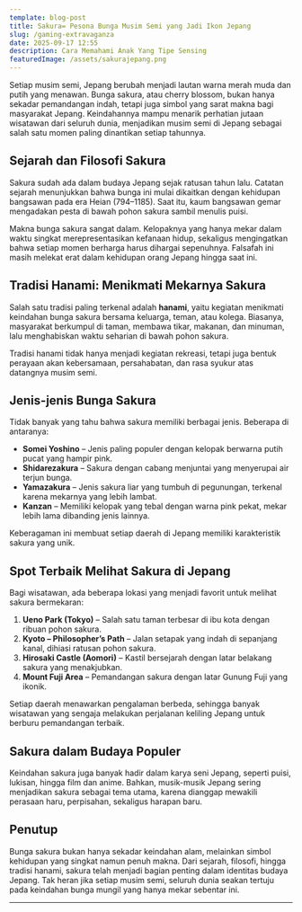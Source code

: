 ```yaml
---
template: blog-post
title: Sakura= Pesona Bunga Musim Semi yang Jadi Ikon Jepang
slug: /gaming-extravaganza
date: 2025-09-17 12:55
description: Cara Memahami Anak Yang Tipe Sensing
featuredImage: /assets/sakurajepang.png
---
```


Setiap musim semi, Jepang berubah menjadi lautan warna merah muda dan putih yang menawan. Bunga sakura, atau cherry blossom, bukan hanya sekadar pemandangan indah, tetapi juga simbol yang sarat makna bagi masyarakat Jepang. Keindahannya mampu menarik perhatian jutaan wisatawan dari seluruh dunia, menjadikan musim semi di Jepang sebagai salah satu momen paling dinantikan setiap tahunnya.

## Sejarah dan Filosofi Sakura

Sakura sudah ada dalam budaya Jepang sejak ratusan tahun lalu. Catatan sejarah menunjukkan bahwa bunga ini mulai dikaitkan dengan kehidupan bangsawan pada era Heian (794–1185). Saat itu, kaum bangsawan gemar mengadakan pesta di bawah pohon sakura sambil menulis puisi.

Makna bunga sakura sangat dalam. Kelopaknya yang hanya mekar dalam waktu singkat merepresentasikan kefanaan hidup, sekaligus mengingatkan bahwa setiap momen berharga harus dihargai sepenuhnya. Falsafah ini masih melekat erat dalam kehidupan orang Jepang hingga saat ini.

## Tradisi Hanami: Menikmati Mekarnya Sakura

Salah satu tradisi paling terkenal adalah **hanami**, yaitu kegiatan menikmati keindahan bunga sakura bersama keluarga, teman, atau kolega. Biasanya, masyarakat berkumpul di taman, membawa tikar, makanan, dan minuman, lalu menghabiskan waktu seharian di bawah pohon sakura.

Tradisi hanami tidak hanya menjadi kegiatan rekreasi, tetapi juga bentuk perayaan akan kebersamaan, persahabatan, dan rasa syukur atas datangnya musim semi.

## Jenis-jenis Bunga Sakura

Tidak banyak yang tahu bahwa sakura memiliki berbagai jenis. Beberapa di antaranya:

* **Somei Yoshino** – Jenis paling populer dengan kelopak berwarna putih pucat yang hampir pink.
* **Shidarezakura** – Sakura dengan cabang menjuntai yang menyerupai air terjun bunga.
* **Yamazakura** – Jenis sakura liar yang tumbuh di pegunungan, terkenal karena mekarnya yang lebih lambat.
* **Kanzan** – Memiliki kelopak yang tebal dengan warna pink pekat, mekar lebih lama dibanding jenis lainnya.

Keberagaman ini membuat setiap daerah di Jepang memiliki karakteristik sakura yang unik.

## Spot Terbaik Melihat Sakura di Jepang

Bagi wisatawan, ada beberapa lokasi yang menjadi favorit untuk melihat sakura bermekaran:

1. **Ueno Park (Tokyo)** – Salah satu taman terbesar di ibu kota dengan ribuan pohon sakura.
2. **Kyoto – Philosopher’s Path** – Jalan setapak yang indah di sepanjang kanal, dihiasi ratusan pohon sakura.
3. **Hirosaki Castle (Aomori)** – Kastil bersejarah dengan latar belakang sakura yang menakjubkan.
4. **Mount Fuji Area** – Pemandangan sakura dengan latar Gunung Fuji yang ikonik.

Setiap daerah menawarkan pengalaman berbeda, sehingga banyak wisatawan yang sengaja melakukan perjalanan keliling Jepang untuk berburu pemandangan terbaik.

## Sakura dalam Budaya Populer

Keindahan sakura juga banyak hadir dalam karya seni Jepang, seperti puisi, lukisan, hingga film dan anime. Bahkan, musik-musik Jepang sering menjadikan sakura sebagai tema utama, karena dianggap mewakili perasaan haru, perpisahan, sekaligus harapan baru.

## Penutup

Bunga sakura bukan hanya sekadar keindahan alam, melainkan simbol kehidupan yang singkat namun penuh makna. Dari sejarah, filosofi, hingga tradisi hanami, sakura telah menjadi bagian penting dalam identitas budaya Jepang. Tak heran jika setiap musim semi, seluruh dunia seakan tertuju pada keindahan bunga mungil yang hanya mekar sebentar ini.

---

